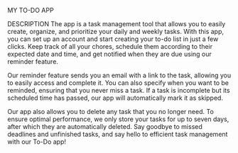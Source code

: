  MY TO-DO APP

DESCRIPTION
The app is a  task management tool that allows you to easily create, organize, and prioritize your daily and weekly tasks. With this app, you can set up an account and start creating your to-do list in just a few clicks. Keep track of all your chores, schedule them according to their expected date and time, and get notified when they are due using our reminder feature. 

Our reminder feature sends you an email with a link to the task, allowing you to easily access and complete it. You can also specify when you want to be reminded, ensuring that you never miss a task. If a task is incomplete but its scheduled time has passed, our app will automatically mark it as skipped.

Our app also allows you to delete any task that you no longer need. To ensure optimal performance, we only store your tasks for up to seven days, after which they are automatically deleted. Say goodbye to missed deadlines and unfinished tasks, and say hello to efficient task management with our To-Do app!